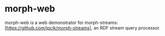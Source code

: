 morph-web
=========

morph-web is a web demonstrator for morph-streams: [https://github.com/jpcik/morph-streams], an RDF stream query processor.
